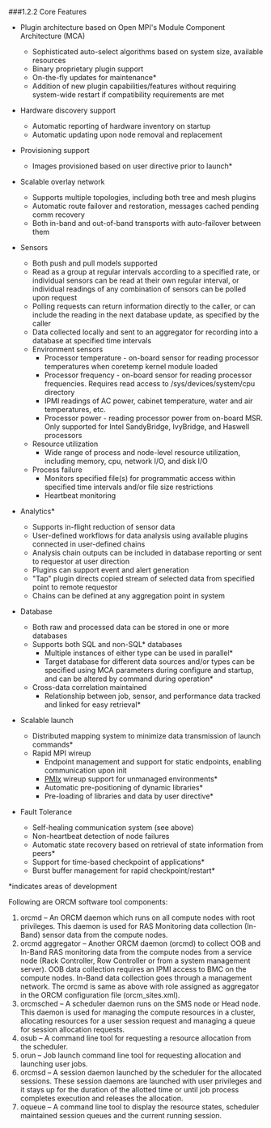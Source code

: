 ###1.2.2 Core Features

* Plugin architecture based on Open MPI's Module Component Architecture (MCA)
  * Sophisticated auto-select algorithms based on system size, available resources
  * Binary proprietary plugin support
  * On-the-fly updates for maintenance*
  * Addition of new plugin capabilities/features without requiring system-wide restart if compatibility requirements are met

* Hardware discovery support
  * Automatic reporting of hardware inventory on startup
  * Automatic updating upon node removal and replacement

* Provisioning support
  * Images provisioned based on user directive prior to launch*

* Scalable overlay network
  * Supports multiple topologies, including both tree and mesh plugins
  * Automatic route failover and restoration, messages cached pending comm recovery
  * Both in-band and out-of-band transports with auto-failover between them

* Sensors
  * Both push and pull models supported
  * Read as a group at regular intervals according to a specified rate, or individual sensors can be read at their own regular interval, or individual readings of any combination of sensors can be polled upon request
  * Polling requests can return information directly to the caller, or can include the reading in the next database update, as specified by the caller
  * Data collected locally and sent to an aggregator for recording into a database at specified time intervals
  * Environment sensors
    * Processor temperature - on-board sensor for reading processor temperatures when coretemp kernel module loaded
    * Processor frequency - on-board sensor for reading processor frequencies. Requires read access to /sys/devices/system/cpu directory
    * IPMI readings of AC power, cabinet temperature, water and air temperatures, etc.
    * Processor power - reading processor power from on-board MSR. Only supported for Intel SandyBridge, IvyBridge, and Haswell processors
  * Resource utilization
    * Wide range of process and node-level resource utilization, including memory, cpu, network I/O, and disk I/O
  * Process failure
    * Monitors specified file(s) for programmatic access within specified time intervals and/or file size restrictions
    * Heartbeat monitoring

* Analytics*
  * Supports in-flight reduction of sensor data
  * User-defined workflows for data analysis using available plugins connected in user-defined chains
  * Analysis chain outputs can be included in database reporting or sent to requestor at user direction
  * Plugins can support event and alert generation
  * "Tap" plugin directs copied stream of selected data from specified point to remote requestor
  * Chains can be defined at any aggregation point in system

* Database
  * Both raw and processed data can be stored in one or more databases
  * Supports both SQL and non-SQL* databases
    * Multiple instances of either type can be used in parallel*
    * Target database for different data sources and/or types can be specified using MCA parameters during configure and startup, and can be altered by command during operation*
  * Cross-data correlation maintained
    * Relationship between job, sensor, and performance data tracked and linked for easy retrieval*

* Scalable launch
  * Distributed mapping system to minimize data transmission of launch commands*
  * Rapid MPI wireup
    * Endpoint management and support for static endpoints, enabling communication upon init
    * [PMIx](https://github.com/open-mpi/pmix/wiki) wireup support for unmanaged environments*
    * Automatic pre-positioning of dynamic libraries*
    * Pre-loading of libraries and data by user directive*

* Fault Tolerance
  * Self-healing communication system (see above)
  * Non-heartbeat detection of node failures
  * Automatic state recovery based on retrieval of state information from peers*
  * Support for time-based checkpoint of applications*
  * Burst buffer management for rapid checkpoint/restart*

*indicates areas of development

Following are ORCM software tool components:

1. orcmd – An ORCM daemon which runs on all compute nodes with root privileges. This daemon is used for RAS Monitoring data collection (In-Band) sensor data from the compute nodes.
2. orcmd aggregator – Another ORCM daemon (orcmd) to collect  OOB and In-Band RAS monitoring data from the compute nodes from a service node (Rack Controller, Row Controller or from a system management server). OOB data collection requires an IPMI access to BMC on the compute nodes. In-Band data collection goes through a management network. The orcmd is same as above with role assigned as aggregator in the ORCM configuration file (orcm_sites.xml).
3. orcmsched – A scheduler daemon runs on the SMS node or Head node.  This daemon is used for managing the compute resources in a cluster, allocating resources for a user session request and managing a queue for session allocation requests.
4. osub – A command line tool for requesting a resource allocation from the scheduler.  
5. orun – Job launch command line tool for requesting allocation and launching user jobs. 
6. orcmsd – A session daemon launched by the scheduler for the allocated sessions. These session daemons are launched with user privileges and it stays up for the duration of the allotted time or until job process completes execution and releases the allocation.
7. oqueue – A command line tool to display the resource states, scheduler maintained session queues and the current running session.
